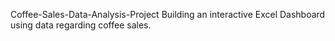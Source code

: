 Coffee-Sales-Data-Analysis-Project
Building an interactive Excel Dashboard using data regarding coffee sales.
